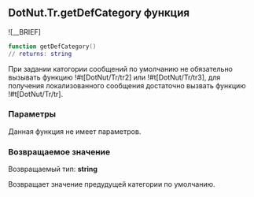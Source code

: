 ## DotNut.Tr.getDefCategory функция

![__BRIEF]


```lua
function getDefCategory()
// returns: string
```


При задании катогории сообщений по умолчанию не обязательно вызывать функцию !#t[DotNut/Tr/tr2] или !#t[DotNut/Tr/tr3], для получения локализованного сообщения достаточно вызвать функцию !#t[DotNut/Tr/tr].


### Параметры

Данная функция не имеет параметров.

### Возвращаемое значение

Возвращаемый тип: **string**

Возвращает значение предудущей категории по умолчанию.


